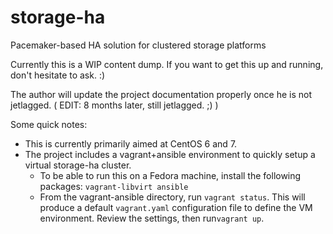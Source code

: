 # storage-ha
Pacemaker-based HA solution for clustered storage platforms

Currently this is a WIP content dump. If you want to get this up and running, don't hesitate to ask. :)

The author will update the project documentation properly once he is not jetlagged. ( EDIT: 8 months later, still jetlagged. ;) )

Some quick notes:
 * This is currently primarily aimed at CentOS 6 and 7.
 * The project includes a vagrant+ansible environment to quickly setup a virtual storage-ha cluster.
   * To be able to run this on a Fedora machine, install the following packages: `vagrant-libvirt ansible`
   * From the vagrant-ansible directory, run `vagrant status`. This will produce a default `vagrant.yaml` configuration file to define the VM environment. Review the settings, then run`vagrant up`.
